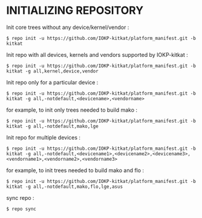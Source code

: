 INITIALIZING REPOSITORY
=======================

Init core trees without any device/kernel/vendor :

    $ repo init -u https://github.com/IOKP-kitkat/platform_manifest.git -b kitkat

Init repo with all devices, kernels and vendors supported by IOKP-kitkat :

    $ repo init -u https://github.com/IOKP-kitkat/platform_manifest.git -b kitkat -g all,kernel,device,vendor

Init repo only for a particular device :

    $ repo init -u https://github.com/IOKP-kitkat/platform_manifest.git -b kitkat -g all,-notdefault,<devicename>,<vendorname>

for example, to init only trees needed to build mako :

    $ repo init -u https://github.com/IOKP-kitkat/platform_manifest.git -b kitkat -g all,-notdefault,mako,lge

Init repo for multiple devices :

    $ repo init -u https://github.com/IOKP-kitkat/platform_manifest.git -b kitkat -g all,-notdefault,<devicename1>,<devicename2>,<devicename3>,<vendorname1>,<vendorname2>,<vendorname3>

for example, to init trees needed to build mako and flo :

    $ repo init -u https://github.com/IOKP-kitkat/platform_manifest.git -b kitkat -g all,-notdefault,mako,flo,lge,asus


sync repo :

    $ repo sync
